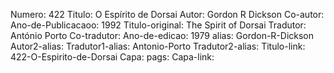 Numero: 422
Titulo: O Espírito de Dorsai
Autor: Gordon R Dickson
Co-autor: 
Ano-de-Publicacaoo: 1992
Titulo-original: The Spirit of Dorsai
Tradutor: António Porto
Co-tradutor: 
Ano-de-edicao: 1979
alias: Gordon-R-Dickson
Autor2-alias: 
Tradutor1-alias: Antonio-Porto
Tradutor2-alias: 
Titulo-link: 422-O-Espirito-de-Dorsai
Capa: 
pags: 
Capa-link: